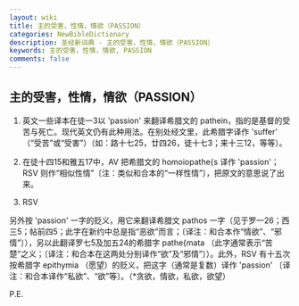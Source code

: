 ```yaml
---
layout: wiki
title: 主的受害，性情，情欲（PASSION）
categories: NewBibleDictionary
description: 圣经新词典 - 主的受害，性情，情欲（PASSION）
keywords: 主的受害，性情，情欲, PASSION
comments: false
---
```


## 主的受害，性情，情欲（PASSION）

1. 英文一些译本在徒一3以 'passion' 来翻译希腊文的 pathein，指的是基督的受苦与死亡。现代英文仍有此种用法。在别处经文里，此希腊字译作 'suffer' （“受苦”或“受害”）（如：路十七25，廿四26，徒十七3；来十三12，等等）。

2. 在徒十四15和雅五17中，AV 把希腊文的 homoiopathe{s 译作 'passion'；RSV 则作“相似性情”〔注：类似和合本的“一样性情”〕，把原文的意思说了出来。

3. RSV

另外按 'passion' 一字的贬义，用它来翻译希腊文 pathos 一字（见于罗一26；西三5；帖前四5；此字在新约中总是指“恶欲”而言；〔译注：和合本作“情欲”、“邪情”〕），另以此翻译罗七5及加五24的希腊字 pathe{mata （此字通常表示“苦楚”之义；〔译注：和合本在这两处分别译作“欲”及“邪情”〕）。此外，RSV 有十五次按希腊字 epithymia （愿望）的贬义，把这字（通常是复数）译作 'passion' 〔译注：和合本译作“私欲”、“欲”等〕。（*贪欲，情欲，私欲，欲望）

P.E.








